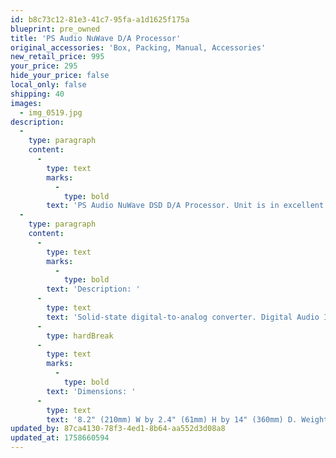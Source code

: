 ```yaml
---
id: b8c73c12-81e3-41c7-95fa-a1d1625f175a
blueprint: pre_owned
title: 'PS Audio NuWave D/A Processor'
original_accessories: 'Box, Packing, Manual, Accessories'
new_retail_price: 995
your_price: 295
hide_your_price: false
local_only: false
shipping: 40
images:
  - img_0519.jpg
description:
  -
    type: paragraph
    content:
      -
        type: text
        marks:
          -
            type: bold
        text: 'PS Audio NuWave DSD D/A Processor. Unit is in excellent physical and functional condition with original box, packing and accessories. Unit sold as new for $1,299.00'
  -
    type: paragraph
    content:
      -
        type: text
        marks:
          -
            type: bold
        text: 'Description: '
      -
        type: text
        text: 'Solid-state digital-to-analog converter. Digital Audio Inputs: Coax, TosLink, USB, I2S. Sample Rates: Coax input: PCM, 44.1–192kHz. Optical input: PCM, 44.1–96kHz. I2S: PCM, 44.1–192kHz; DSD, single rate (2.8MHz) and double rate (5.6MHz), raw. USB: USB2.0 Asynchronous Audio; PCM, 44.1–192kHz; DSD single rate (2.8MHz) and double rate (5.6MHz), DoP. Analog Audio Output: 2 unbalanced (RCA), 2 balanced (XLR). Output level, maximum (RMS): 2.8V unbalanced, 5.6V balanced. Output impedance: 100 ohms unbalanced, 200 ohms balanced. Frequency response: 10Hz–20kHz, +0/–0.3dB. THD: 1kHz, 0dBFS, <0.01%; 20Hz–20kHz, 0dBFS, <0.2%; 1kHz, –10dBFS, <0.01%. Noise: <–80dBV. Format: PCM, DSD. Power Requirements: Input power (model specific): 100, 120, or 230VAC; 50 or 60Hz. Power consumption: 15W.'
      -
        type: hardBreak
      -
        type: text
        marks:
          -
            type: bold
        text: 'Dimensions: '
      -
        type: text
        text: '8.2" (210mm) W by 2.4" (61mm) H by 14" (360mm) D. Weight: 11.9 lbs (5.4kg).'
updated_by: 87ca4130-78f3-4ed1-8b64-aa552d3d08a8
updated_at: 1758660594
---
```

